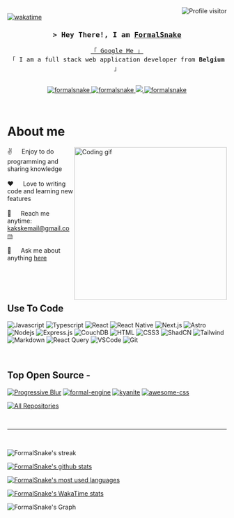 <a href="https://komarev.com/ghpvc/?username=formalsnake">
  <img align="right" src="https://komarev.com/ghpvc/?username=formalsnake&label=Visitors&color=0e75b6&style=flat" alt="Profile visitor" />
</a>


[![wakatime](https://wakatime.com/badge/user/2135744f-dfd6-40b8-a498-5b7ab10c13af.svg)](https://wakatime.com/@2135744f-dfd6-40b8-a498-5b7ab10c13af)

<!-- Intro  -->
<h3 align="center">
        <samp>&gt; Hey There!, I am
                <b><a target="_blank" href="https://www.formalsnake.dev">FormalSnake</a></b>
        </samp>
</h3>

<p align="center"> 
  <samp>
    <a href="https://www.google.com/search?q=FormalSnake">「 Google Me 」</a>
    <br>
    「 I am a full stack web application developer from <b>Belgium</b> 」
    <br>
    <br>
  </samp>
</p>

<p align="center">
 <a href="https://www.formalsnake.dev" target="blank">
  <img src="https://img.shields.io/badge/Website-000000?style=for-the-badge&logo=web&logoColor=white" alt="formalsnake" />
 </a>
 <a href="https://linkedin.com/in/kyan-de-sutter-b87a2b200" target="_blank">
  <img src="https://img.shields.io/badge/LinkedIn-0077B5?style=for-the-badge&logo=linkedin&logoColor=white" alt="formalsnake"/>
 </a>
 <a href="https://x.com/formalsnake" target="_blank">
  <img src="https://img.shields.io/badge/X-000000?style=for-the-badge&logo=x&logoColor=white" />
 </a>
   <a href="https://discord.com/invite/nwRrjPSaTM" target="blank">
  <img src="https://img.shields.io/badge/Discord-5865F2?style=for-the-badge&logo=discord&logoColor=white" alt="formalsnake" />
 </a>
</p>
<br />

<!-- About Section -->
 # About me
 
<p>
 <img align="right" width="350" src="https://camo.githubusercontent.com/7c74615a4df82d732377c47aad4dda5b8d1f3670006aa3b4acf758115f10dfb1/68747470733a2f2f6d656469612e74656e6f722e636f6d2f6349336541564c586a343841414141432f68656c6c6f2d776f726c642e676966" alt="Coding gif" />
  
 ✌️ &emsp; Enjoy to do programming and sharing knowledge <br/><br/>
 ❤️ &emsp; Love to writing code and learning new features<br/><br/>
 📧 &emsp; Reach me anytime: kakskemail@gmail.com<br/><br/>
 💬 &emsp; Ask me about anything [here](https://github.com/FormalSnake/FormalSnake/issues)

</p>

<br/>
<br/>
<br/>

## Use To Code

![Javascript](https://img.shields.io/badge/Javascript-F0DB4F?style=for-the-badge&labelColor=black&logo=javascript&logoColor=F0DB4F)
![Typescript](https://img.shields.io/badge/Typescript-007acc?style=for-the-badge&labelColor=black&logo=typescript&logoColor=007acc)
![React](https://img.shields.io/badge/-React-61DBFB?style=for-the-badge&labelColor=black&logo=react&logoColor=61DBFB)
![React Native](https://img.shields.io/badge/React_Native-20232A?style=for-the-badge&logo=react&logoColor=61DAFB)
![Next.js](https://img.shields.io/badge/next.js-000000?style=for-the-badge&logo=nextdotjs&logoColor=white)
![Astro](https://img.shields.io/badge/astro-501696?style=for-the-badge&logo=astro&logoColor=white)
![Nodejs](https://img.shields.io/badge/Nodejs-3C873A?style=for-the-badge&labelColor=black&logo=node.js&logoColor=3C873A)
![Express.js](https://img.shields.io/badge/Express.js-000000?style=for-the-badge&logo=express&logoColor=white)
![CouchDB](https://img.shields.io/badge/CouchDB-red?style=for-the-badge&logo=couchdb&logoColor=white)
![HTML](https://img.shields.io/badge/HTML5-E34F26?style=for-the-badge&logo=html5&logoColor=white)
![CSS3](https://img.shields.io/badge/CSS3-1572B6?style=for-the-badge&logo=css3&logoColor=white)
![ShadCN](https://img.shields.io/badge/ShadCN-000000?style=for-the-badge&logo=vercel&logoColor=white)
![Tailwind](https://img.shields.io/badge/Tailwind_CSS-092749?style=for-the-badge&logo=tailwindcss&logoColor=06B6D4&labelColor=000000)
![Markdown](https://img.shields.io/badge/Markdown-000000?style=for-the-badge&logo=markdown&logoColor=white)
![React Query](https://img.shields.io/badge/-React_Query-FF4154?style=for-the-badge&logo=react%20query&logoColor=white)
![VSCode](https://img.shields.io/badge/Visual_Studio-0078d7?style=for-the-badge&logo=visual%20studio&logoColor=white)
![Git](https://img.shields.io/badge/Git-F05032?style=for-the-badge&logo=git&logoColor=white)

<br/>

## Top Open Source -
[![Progressive Blur](https://github-readme-stats.vercel.app/api/pin/?username=FormalSnake&repo=ProgressiveBlur&border_color=1E5C2D&bg_color=0D1117&title_color=C9D1D9&text_color=8B949E&icon_color=1E5C2D)](https://github.com/FormalSnake/ProgressiveBlur)
[![formal-engine](https://github-readme-stats.vercel.app/api/pin/?username=FormalSnake&repo=formal-engine&border_color=1E5C2D&bg_color=0D1117&title_color=C9D1D9&text_color=8B949E&icon_color=1E5C2D)](https://github.com/FormalSnake/formal-engine)
[![kyanite](https://github-readme-stats.vercel.app/api/pin/?username=FormalSnake&repo=kyanite&border_color=1E5C2D&bg_color=0D1117&title_color=C9D1D9&text_color=8B949E&icon_color=1E5C2D)](https://github.com/FormalSnake/kyanite)
[![awesome-css](https://github-readme-stats.vercel.app/api/pin/?username=AushevAhmad&repo=awesome-css&border_color=1E5C2D&bg_color=0D1117&title_color=C9D1D9&text_color=8B949E&icon_color=1E5C2D)](https://github.com/AushevAhmad/awesome-css)

<p align="left">
  <a href="https://github.com/alsiam?tab=repositories" target="_blank"><img alt="All Repositories" title="All Repositories" src="https://img.shields.io/badge/-All%20Repos-2962FF?style=for-the-badge&logo=koding&logoColor=white"/></a>
</p>

<br/>
<hr/>
<br/>

![FormalSnake's streak](https://github-readme-streak-stats.herokuapp.com/?user=formalsnake&theme=radical&border=E4E2E2&background=0D1117)

[![FormalSnake's github stats](https://github-readme-stats.vercel.app/api?username=FormalSnake&include_all_commits=true&count_private=true&show_icons=true&line_height=20&title_color=FFFFFF&icon_color=FFFFFF&text_color=FFFFFF&bg_color=0D1117)](https://github.com/anuraghazra/github-readme-stats)
  
[![FormalSnake's most used languages](https://github-readme-stats.vercel.app/api/top-langs?username=FormalSnake&layout=compact&include_all_commits=true&count_private=true&show_icons=true&line_height=20&title_color=FFFFFF&icon_color=FFFFFF&text_color=FFFFFF&bg_color=0D1117)](https://github.com/anuraghazra/github-readme-stats)

[![FormalSnake's WakaTime stats](https://github-readme-stats.vercel.app/api/wakatime?username=formalsnake&layout=compact&show_icons=true&line_height=20&title_color=FFFFFF&icon_color=FFFFFF&text_color=FFFFFF&bg_color=0D1117)](https://github.com/anuraghazra/github-readme-stats)

![FormalSnake's Graph](https://github-readme-activity-graph.vercel.app/graph?username=formalsnake&custom_title=Formalsnake's%20GitHub%20Activity%20Graph&bg_color=0D1117&color=FFFFFF&line=E4E2E2&point=E4E2E2&area_color=FFFFFF&title_color=FFFFFF&area=true)
